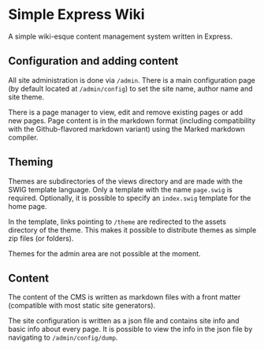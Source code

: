 Simple Express Wiki
===================

A simple wiki-esque content management system written in Express.


## Configuration and adding content

All site administration is done via `/admin`. There is a main configuration page (by default located at `/admin/config`) to set the site name, author name and site theme.

There is a page manager to view, edit and remove existing pages or add new pages. Page content is in the markdown format (including compatibility with the Github-flavored markdown variant) using the Marked markdown compiler.


## Theming

Themes are subdirectories of the views directory and are made with the SWIG template language. Only a template with the name `page.swig` is required. Optionally, it is possible to specify an `index.swig` template for the home page.

In the template, links pointing to `/theme` are redirected to the assets directory of the theme. This makes it possible to distribute themes as simple zip files (or folders).

Themes for the admin area are not possible at the moment.


## Content

The content of the CMS is written as markdown files with a front matter (compatible with most static site generators). 

The site configuration is written as a json file and contains site info and basic info about every page. It is possible to view the info in the json file by navigating to `/admin/config/dump`.